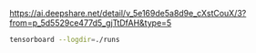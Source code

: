 

<!--
 * @version:
 * @Author:  StevenJokess https://github.com/StevenJokess
 * @Date: 2020-10-06 00:16:29
 * @LastEditors:  StevenJokess https://github.com/StevenJokess
 * @LastEditTime: 2020-10-06 01:05:17
 * @Description:
 * @TODO::
 * @Reference:
-->
https://ai.deepshare.net/detail/v_5e169de5a8d9e_cXstCouX/3?from=p_5d5529ce477d5_gjTtDfAH&type=5

```bash
tensorboard --logdir=./runs
```
